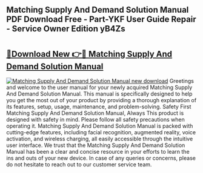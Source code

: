 ## Matching Supply And Demand Solution Manual PDF Download Free - Part-YKF User Guide Repair - Service Owner Edition yB4Zs

# <h2><a href="http://bc96034.oget.top/?id=Matching+Supply+And+Demand+Solution+Manual">🔗Download New 👉🔴 Matching Supply And Demand Solution Manual</a></h2>

[![Matching Supply And Demand Solution Manual new download](https://i.imgur.com/5g1atiW.png)](http://bc96034.oget.top/?id=Matching+Supply+And+Demand+Solution+Manual)
Greetings and welcome to the user manual for your newly acquired Matching Supply And Demand Solution Manual. This manual is specifically designed to help you get the most out of your product by providing a thorough explanation of its features, setup, usage, maintenance, and problem-solving. Safety First Matching Supply And Demand Solution Manual, Always This product is designed with safety in mind. Please follow all safety precautions when operating it. Matching Supply And Demand Solution Manual is packed with cutting-edge features, including facial recognition, augmented reality, voice activation, and wireless charging, all easily accessible through the intuitive user interface. We trust that the Matching Supply And Demand Solution Manual has been a clear and concise resource in your efforts to learn the ins and outs of your new device. In case of any queries or concerns, please do not hesitate to reach out to our customer service team.
